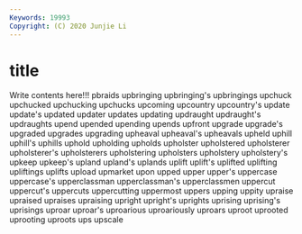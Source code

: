 ```yaml
---
Keywords: 19993
Copyright: (C) 2020 Junjie Li
---
```


# title

Write contents here!!!
pbraids 
upbringing 
upbringing's 
upbringings 
upchuck 
upchucked 
upchucking 
upchucks 
upcoming
upcountry 
upcountry's 
update 
update's 
updated 
updater 
updates 
updating 
updraught 
updraught's
updraughts 
upend 
upended 
upending 
upends 
upfront 
upgrade 
upgrade's 
upgraded 
upgrades
upgrading 
upheaval 
upheaval's 
upheavals 
upheld 
uphill 
uphill's 
uphills 
uphold 
upholding
upholds 
upholster 
upholstered 
upholsterer 
upholsterer's 
upholsterers 
upholstering 
upholsters 
upholstery 
upholstery's
upkeep 
upkeep's 
upland 
upland's 
uplands 
uplift 
uplift's 
uplifted 
uplifting 
upliftings
uplifts 
upload 
upmarket 
upon 
upped 
upper 
upper's 
uppercase 
uppercase's 
upperclassman
upperclassman's 
upperclassmen 
uppercut 
uppercut's 
uppercuts 
uppercutting 
uppermost 
uppers 
upping 
uppity
upraise 
upraised 
upraises 
upraising 
upright 
upright's 
uprights 
uprising 
uprising's 
uprisings
uproar 
uproar's 
uproarious 
uproariously 
uproars 
uproot 
uprooted 
uprooting 
uproots 
ups
upscale 
